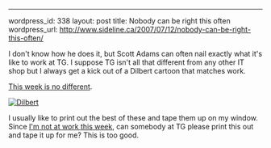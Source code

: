 --- 
wordpress_id: 338
layout: post
title: Nobody can be right this often
wordpress_url: http://www.sideline.ca/2007/07/12/nobody-can-be-right-this-often/

<p>I don't know how he does it, but Scott Adams can often nail exactly what it's like to work at TG.  I suppose TG isn't all that different from any other IT shop but I always get a kick out of a Dilbert cartoon that matches work.</p>

<p><a href="http://www.dilbert.com/comics/dilbert/archive/dilbert-20070711.html">This week is no different</a>.</p>

<p><a href='http://www.sideline.ca/images/articles/dilbert.gif'><img src='http://www.sideline.ca/images/articles/dilbert_thumbnail.gif' alt='Dilbert' class="center"/></a></p>

<p>I usually like to print out the best of these and tape them up on my window.  Since <a href="http://www.aream.ca/2007/07/11/sara-catherine-mcclenaghan/">I'm not at work this week</a>, can somebody at TG please print this out and tape it up for me?  This is too good.</p>
